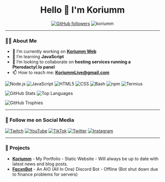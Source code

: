 <h1 align="center">Hello 👋 I'm Koriumm</h1>

<p align="center">
    <a href="https://github.com/koriumm"><img src="https://img.shields.io/github/followers/koriumm?label=Followers&style=social" alt="GitHub followers"></a> <img src="https://komarev.com/ghpvc/?username=koriumm&label=Profile%20views&color=0e75b6&style=flat" alt="koriumm" />
</p>

---

### 👨‍💻 About Me
- 🔭 I’m currently working on **[Koriumm Web](https://koriumm.is-a.dev)**
- 🌱 I’m learning **JavaScript**
- 👯 I’m looking to collaborate on **hosting services running a Pterodactyl.Io panel**
- 📫 How to reach me: **KoriummLive@gmail.com**
<p>
    <img src="https://img.shields.io/badge/-Node.js-339933?style=flat&logo=node.js&logoColor=white" alt="Node.js"/>
    <img src="https://img.shields.io/badge/-JavaScript-F7DF1E?style=flat&logo=javascript&logoColor=black" alt="JavaScript"/>
    <img src="https://img.shields.io/badge/-HTML5-E34F26?style=flat&logo=html5&logoColor=white" alt="HTML5"/>
    <img src="https://img.shields.io/badge/-CSS-1572B6?style=flat&logo=css3&logoColor=white" alt="CSS"/>
    <img src="https://img.shields.io/badge/-Bash-4EAA25?style=flat&logo=gnu-bash&logoColor=white" alt="Bash"/>
    <img src="https://img.shields.io/badge/-npm-CB3837?style=flat&logo=npm&logoColor=white" alt="npm"/>
    <img src="https://img.shields.io/badge/-Termius-000000?style=flat&logo=windows-terminal&logoColor=white" alt="Termius"/>
</p>
<p>
    <img src="https://github-readme-stats.vercel.app/api?username=koriumm&show_icons=true&theme=default&count_private=true" alt="GitHub Stats">
    <img src="https://github-readme-stats.vercel.app/api/top-langs/?username=koriumm&layout=compact&theme=default" alt="Top Languages">
</p>
<p>
    <img src="https://github-profile-trophy.vercel.app/?username=koriumm&theme=gruvbox&no-frame=true&margin-w=15" alt="GitHub Trophies">
</p>

---

### 🔗 Follow me on Social Media
<p>
    <a href="https://twitch.tv/Koriumm" target="_blank"><img src="https://img.shields.io/badge/Twitch-%239146FF.svg?&style=for-the-badge&logo=twitch&logoColor=white" alt="Twitch"></a>
    <a href="https://youtube.com/Koriumm" target="_blank"><img src="https://img.shields.io/badge/YouTube-%23FF0000.svg?&style=for-the-badge&logo=youtube&logoColor=white" alt="YouTube"></a>
    <a href="https://tiktok.com/@KoriummTV" target="_blank"><img src="https://img.shields.io/badge/TikTok-%23000000.svg?&style=for-the-badge&logo=tiktok&logoColor=white" alt="TikTok"></a>
    <a href="https://twitter.com/KoriummTV" target="_blank"><img src="https://img.shields.io/badge/Twitter-%231DA1F2.svg?&style=for-the-badge&logo=twitter&logoColor=white" alt="Twitter"></a>
    <a href="https://instagram.com/KoriummTV" target="_blank"><img src="https://img.shields.io/badge/Instagram-%23E4405F.svg?&style=for-the-badge&logo=instagram&logoColor=white" alt="Instagram"></a>
</p>

---

### 📌 Projects
- **[Koriumm](https://github.com/Koriumm/Website)** - My Portfolio - Static Website - Will always be up to date with latest news and blog posts.
- **[FqcxnBot](https://github.com/koriumm/FqcxnBot)** - An AIO (All In One) Discord Bot - Offline (Bot shut down due to finance problems for servers)
